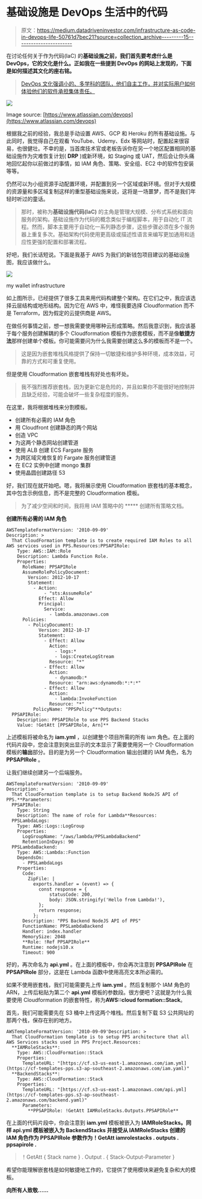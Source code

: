 # 基础设施是 DevOps 生活中的代码

> 原文：<https://medium.datadriveninvestor.com/infrastructure-as-code-in-devops-life-50761d7bec21?source=collection_archive---------15----------------------->

在讨论任何关于作为代码(IaC) 的**基础设施之前，我们首先要考虑什么是 DevOps，它的文化是什么。正如我在一些提到 DevOps 的网站上发现的，下面是如何描述其文化的座右铭。**

> [DevOps 文化强调小的、多学科的团队，他们自主工作，并对实际用户如何体验他们的软件承担集体责任。](https://docs.microsoft.com/en-us/azure/devops/learn/what-is-devops-culture)

![](img/2d57e6ac25bb90824e87e6f4a72201b2.png)

Image source: [https://www.atlassian.com/devops](https://www.atlassian.com/devops)

根据我之前的经验，我总是手动设置 AWS、GCP 和 Heroku 的所有基础设施。与此同时，我觉得自己在观看 YouTube、Udemy、Edx 等网站时，配置起来很容易，也很健壮。不幸的是，当首席技术官或老板告诉你在另一个地区配置相同的基础设施作为灾难恢复计划( **DRP** )或新环境，如 Staging 或 UAT，然后会让你头痛地回忆起你以前做过的事情，如 IAM 角色、策略、安全组、EC2 中的软件包安装等等。

仍然可以为小组资源手动配置环境，并配置到另一个区域或新环境。但对于大规模的资源量和多区域复制这样的重型基础设施来说，这将是一场噩梦，而不是我们年轻时听过的童话。

> 那时，被称为**基础设施代码(IaC)** 的主角是管理大规模、分布式系统和面向服务的架构。基础设施作为代码的概念类似于编程脚本，用于自动化 IT 流程。然而，脚本主要用于自动化一系列静态步骤，这些步骤必须在多个服务器上重复多次。基础架构代码使用更高级或描述性语言来编写更加通用和适应性更强的配置和部署流程。

好吧，我们长话短说。下面是我基于 AWS 为我们的新钱包项目建议的基础设施图，我应该做什么。

![](img/181ae4e95497a396dbc6f12f7ed88113.png)

my wallet infrastructure

如上图所示，已经提供了很多工具来用代码构建整个架构。在它们之中，我应该选择云层结构或地形结构。因为它在 AWS 中，难怪我要选择 Cloudformation 而不是 Terraform，因为假定的云提供商是 AWS。

在做任何事情之前，想一想我需要使用哪种云形成策略。然后我意识到，我应该基于每个服务创建解耦的多个 Cloudformation 模板作为嵌套模板，而不是像**敏捷方法**那样创建单个模板。你可能需要问为什么我需要创建这么多的模板而不是一个。

> 这是因为嵌套堆栈风格提供了保持一切敏捷和维护多种环境，成本效益，可靠的方式和可重复使用。

但是使用 Cloudformation 嵌套堆栈有好处也有坏处。

> 我不强烈推荐嵌套栈，因为更新它是危险的，并且如果你不能很好地控制并且缺乏经验，可能会破坏一些复杂程度的服务。

在这里，我将根据堆栈来分割模板。

*   创建所有必需的 IAM 角色
*   用 Cloudfront 创建静态的两个网站
*   创造 VPC
*   为这两个静态网站创建管道
*   使用 ALB 创建 ECS Fargate 服务
*   为跨区域灾难恢复的 Fargate 服务创建管道
*   在 EC2 实例中创建 mongo 集群
*   使用晶圆创建路径 53

好，我们现在就开始吧。嗯，我将展示使用 Cloudformation 嵌套栈的基本概念，其中包含示例信息，而不是完整的 Cloudformation 模板。

> 为了减少空间和时间，我将用 IAM 策略中的 ***** 创建所有策略文档。

**创建所有必需的 IAM 角色**

```
AWSTemplateFormatVersion: '2010-09-09'
Description: >
  That CloudFormation template is to create required IAM Roles to all AWS services used in PPS.Resources:PPSAPIRole:
    Type: AWS::IAM::Role
    Description: Lambda Function Role.
    Properties:
      RoleName: PPSAPIRole
      AssumeRolePolicyDocument:
        Version: 2012-10-17
        Statement:
          - Action:
              - "sts:AssumeRole"
            Effect: Allow
            Principal:
              Service:
                - lambda.amazonaws.com
      Policies:
        - PolicyDocument:
            Version: 2012-10-17
            Statement:
              - Effect: Allow
                Action:
                  - logs:*
                  - logs:CreateLogStream
                Resource: "*"
              - Effect: Allow
                Action:
                  - dynamodb:*
                Resource: "arn:aws:dynamodb:*:*:*"
              - Effect: Allow
                Action:
                  - lambda:InvokeFunction
                Resource: "*"
          PolicyName: "PPSPolicy"**Outputs:
  PPSAPIRole:
    Description: PPSAPIRole to use PPS Backend Stacks
    Value: !GetAtt [PPSAPIRole, Arn]**
```

上述模板将被命名为 **iam.yml** ，以创建整个项目所需的所有 iam 角色。在上面的代码片段中，您会注意到突出显示的文本显示了需要使用另一个 Cloudformation 模板的**输出**部分。目的是为另一个 Cloudformation 输出创建的 IAM 角色，名为 **PPSAPIRole** 。

让我们继续创建另一个后端服务。

```
AWSTemplateFormatVersion: '2010-09-09'
Description: >
  That CloudFormation template is to setup Backend NodeJS API of PPS.**Parameters:
  PPSAPIRole:
    Type: String
    Description: The name of role for Lambda**Resources:
  PPSLambdaLogs:
    Type: AWS::Logs::LogGroup
    Properties:
      LogGroupName: "/aws/lambda/PPSLambdaBackend"
      RetentionInDays: 90
  PPSLambdaBackend:
    Type: AWS::Lambda::Function
    DependsOn:
      - PPSLambdaLogs
    Properties:
      Code:
        ZipFile: |
          exports.handler = (event) => {
            const response = {
                statusCode: 200,
                body: JSON.stringify('Hello from Lambda!'),
            };
            return response;
          };      
      Description: "PPS Backend NodeJS API of PPS"
      FunctionName: PPSLambdaBackend
      Handler: index.handler
      MemorySize: 2048
      **Role: !Ref PPSAPIRole**
      Runtime: nodejs10.x
      Timeout: 900
```

好的，再次命名为 **api.yml** 。在上面的模板中，你会再次注意到 **PPSAPIRole** 在 **PPSAPIRole** 部分，这是在 Lambda 函数中使用高亮文本所必需的。

如果不使用嵌套栈，我们可能需要先上传 **iam.yml** 。然后复制那个 IAM 角色的 ARN，上传后粘贴为第二个 **api.yml** 模板的参数段。很方便吧？这就是为什么我要使用 Cloudformation 的嵌套特性，称为**AWS::cloud formation::Stack**。

首先，我们可能需要先在 S3 桶中上传这两个堆栈。然后复制下载 S3 公共网址的那两个栈，保存在别的地方。

```
AWSTemplateFormatVersion: '2010-09-09'Description: >
  That CloudFormation template is to setup PPS architecture that all AWS Services stacks used in PPS Project.Resources:
  **IAMRoleStacks**:
    Type: AWS::CloudFormation::Stack
    Properties:
      TemplateURL: "[https://cf.s3-us-east-1.amazonaws.com/iam.yml](https://cf-templates-pps.s3-ap-southeast-2.amazonaws.com/iam.yaml)"
  **BackendStacks**:
    Type: AWS::CloudFormation::Stack
    Properties:
      TemplateURL: "[https://cf.s3-us-east-1.amazonaws.com/api.yml](https://cf-templates-pps.s3-ap-southeast-2.amazonaws.com/backend.yaml)"
      Parameters:
        **PPSAPIRole: !GetAtt IAMRoleStacks.Outputs.PPSAPIRole**
```

在上面的代码片段中，你会注意到 **iam.yml** 模板被嵌入为 **IAMRoleStacks。**同样 **api.yml** 模板被嵌入为 **BackendStacks** 并接受从 **IAMRoleStacks** 创建的 IAM 角色作为 **PPSAPIRole** 参数作为**！GetAtt iamrolestacks . outputs . ppsapirole .**

> ！GetAtt { Stack name } . Output . { Stack-Output-Parameter }

希望你能理解嵌套栈是如何敏捷地工作的，它提供了使用模块来避免复杂和大的模板。

**向所有人致敬……**